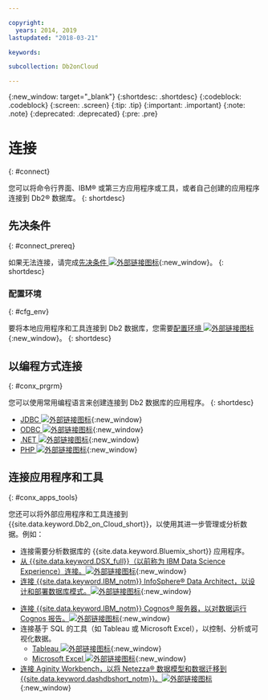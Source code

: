 ```yaml
---

copyright:
  years: 2014, 2019
lastupdated: "2018-03-21"

keywords: 

subcollection: Db2onCloud

---
```


<!-- Attribute definitions --> 
{:new_window: target="_blank"}
{:shortdesc: .shortdesc}
{:codeblock: .codeblock}
{:screen: .screen}
{:tip: .tip}
{:important: .important}
{:note: .note}
{:deprecated: .deprecated}
{:pre: .pre}

# 连接
{: #connect}

您可以将命令行界面、IBM® 或第三方应用程序或工具，或者自己创建的应用程序连接到 Db2® 数据库。
{: shortdesc}

## 先决条件
{: #connect_prereq}

如果无法连接，请完成[先决条件 ![外部链接图标](../../icons/launch-glyph.svg "外部链接图标")](https://www.ibm.com/support/knowledgecenter/SSFMBX/com.ibm.swg.im.dashdb.doc/connecting/connecting_applications_to_dashdb_database.html){:new_window}。
{: shortdesc}

### 配置环境
{: #cfg_env}

要将本地应用程序和工具连接到 Db2 数据库，您需要[配置环境 ![外部链接图标](../../icons/launch-glyph.svg "外部链接图标")](https://www.ibm.com/support/knowledgecenter/SSFMBX/com.ibm.swg.im.dashdb.doc/connecting/connect_driver_package_config.html){:new_window}。
{: shortdesc}

## 以编程方式连接
{: #conx_prgrm}

您可以使用常用编程语言来创建连接到 Db2 数据库的应用程序。
{: shortdesc}

<!--* [Java ![External link icon](../../icons/launch-glyph.svg "External link icon"){}{:new_window} -->
* [JDBC ![外部链接图标](../../icons/launch-glyph.svg "外部链接图标")](https://www.ibm.com/support/knowledgecenter/SSFMBX/com.ibm.swg.im.dashdb.doc/connecting/connect_connecting_jdbc_applications.html){:new_window}
* [ODBC ![外部链接图标](../../icons/launch-glyph.svg "外部链接图标")](https://www.ibm.com/support/knowledgecenter/SSFMBX/com.ibm.swg.im.dashdb.doc/connecting/connect_connecting_cli_and_odbc_applications.html){:new_window}
* [.NET ![外部链接图标](../../icons/launch-glyph.svg "外部链接图标")](https://www.ibm.com/support/knowledgecenter/SSFMBX/com.ibm.swg.im.dashdb.doc/connecting/connect_connecting__net_applications.html){:new_window}
* [PHP ![外部链接图标](../../icons/launch-glyph.svg "外部链接图标")](https://www.ibm.com/support/knowledgecenter/SSFMBX/com.ibm.swg.im.dashdb.doc/connecting/connect_connecting_php.html){:new_window}

## 连接应用程序和工具
{: #conx_apps_tools}

您还可以将外部应用程序和工具连接到 {{site.data.keyword.Db2_on_Cloud_short}}，以使用其进一步管理或分析数据。例如：
   * 连接需要分析数据库的 {{site.data.keyword.Bluemix_short}} 应用程序。
   * [从 {{site.data.keyword.DSX_full}}（以前称为 IBM Data Science Experience）连接。![外部链接图标](../../icons/launch-glyph.svg "外部链接图标")](https://datascience.ibm.com/docs/content/manage-data/create-conn.html?context=analytics&linkInPage=true){:new_window}
   * [连接 {{site.data.keyword.IBM_notm}} InfoSphere® Data Architect，以设计和部署数据库模式。![外部链接图标](../../icons/launch-glyph.svg "外部链接图标")](https://www.ibm.com/support/knowledgecenter/SSFMBX/com.ibm.swg.im.dashdb.doc/connecting/connect_connecting_ibm_data_architect.html){:new_window}
<!--   * Connect Esri ArcGIS to perform geospatial analytics and map publishing with your data. -->
   * [连接 {{site.data.keyword.IBM_notm}} Cognos® 服务器，以对数据运行 Cognos 报告。![外部链接图标](../../icons/launch-glyph.svg "外部链接图标")](https://www.ibm.com/support/knowledgecenter/SSFMBX/com.ibm.swg.im.dashdb.doc/connecting/connect_connecting_cognos.html){:new_window}
   * 连接基于 SQL 的工具（如 Tableau 或 Microsoft Excel），以控制、分析或可视化数据。 
       * [Tableau ![外部链接图标](../../icons/launch-glyph.svg "外部链接图标")](https://www.ibm.com/support/knowledgecenter/SSFMBX/com.ibm.swg.im.dashdb.doc/connecting/connect_connecting_tableau.html){:new_window}
       * [Microsoft Excel ![外部链接图标](../../icons/launch-glyph.svg "外部链接图标")](https://www.ibm.com/support/knowledgecenter/SSFMBX/com.ibm.swg.im.dashdb.doc/connecting/connect_connecting_excel.html){:new_window}
   * [连接 Aginity Workbench，以将 Netezza® 数据模型和数据迁移到 {{site.data.keyword.dashdbshort_notm}}。![外部链接图标](../../icons/launch-glyph.svg "外部链接图标")](https://www.ibm.com/support/knowledgecenter/SSFMBX/com.ibm.swg.im.dashdb.doc/connecting/connect_connecting_aginity.html){:new_window}
